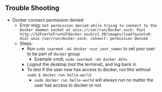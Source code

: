 ## Trouble Shooting

* Docker connect permission denied
  * Error msg: `Got permission denied while trying to connect to the Docker daemon socket at unix:///var/run/docker.sock: Post http://%2Fvar%2Frun%2Fdocker.sock/v1.30/images/load?quiet=0: dial unix /var/run/docker.sock: connect: permission denied`
  * Steps:
    * Run `sudo usermod -aG docker <cur_user_name>` to set your user to be part of `docker` group
      * Example cmdL `sudo usermod -aG docker dshu`
    * Logout the desktop (not the terminal), and log back in
    * To test if the user now has access to docker, run this without `sudo`: `$ docker run hello-world`
      * `sudo docker run hello-world` will always run no matter the user has access to docker or not
